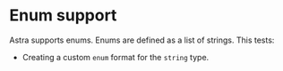 # Enum support
Astra supports enums. Enums are defined as a list of strings. This tests:
- Creating a custom `enum` format for the `string` type.

